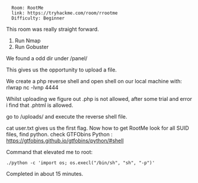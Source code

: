 ```
  Room: RootMe
  link: https://tryhackme.com/room/rrootme
  Difficulty: Beginner
```

This room was really straight forward.
1. Run Nmap
2. Run Gobuster

We found a odd dir under /panel/

This gives us the opportunity to upload a file.

  We create a php reverse shell and open shell on our local machine with:
    rlwrap nc -lvnp 4444


Whilst uploading we figure out .php is not allowed, after some trial and error i find that .phtml is allowed.

go to /uploads/ and execute the reverse shell file.


cat user.txt gives us the first flag. Now how to get RootMe
  look for all SUID files, find python.
  check GTFObins
Python : https://gtfobins.github.io/gtfobins/python/#shell

Command that elevated me to root:
  ```
  ./python -c 'import os; os.execl("/bin/sh", "sh", "-p")'
  ```

Completed in about 15 minutes.
